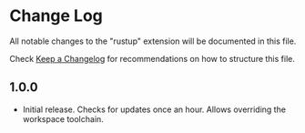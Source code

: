 # Change Log

All notable changes to the "rustup" extension will be documented in this file.

Check [Keep a Changelog](http://keepachangelog.com/) for recommendations on how to structure this file.

## 1.0.0

- Initial release. Checks for updates once an hour. Allows overriding the workspace toolchain.
